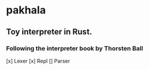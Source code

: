 # pakhala

## Toy interpreter in Rust.
### Following the interpreter book by Thorsten Ball

[x] Lexer
[x] Repl
[] Parser

